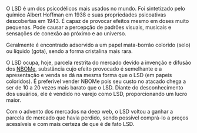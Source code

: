 O LSD é um dos psicodélicos mais usados no mundo. Foi sintetizado pelo químico Albert Hoffman em 1938 e suas propriedades psicoativas descobertas em 1943. É capaz de provocar efeitos mesmo em doses muito pequenas. Pode causar a percepção de padrões visuais, musicais e sensações de conexão ao próximo e ao universo.

Geralmente é encontrado adsorvido a um papel mata-borrão colorido (selo) ou líquido (gota), sendo a forma cristalina mais rara.

O LSD ocupa, hoje, parcela restrita do mercado devido a invenção e difusão dos [NBOMe](/psicoativos/25i-nbome/), substância cujo efeito provocado é semelhante e a apresentação e venda se dá na mesma forma que o LSD (em papeis coloridos). É preferível vender NBOMe pois seu custo no atacado chega a ser de 10 a 20 vezes mais barato que o LSD. Diante do desconhecimento dos usuários, ele é vendido no varejo como LSD, proporcionando um lucro maior.

Com o advento dos mercados na deep web, o LSD voltou a ganhar a parcela de mercado que havia perdido, sendo possível comprá-lo a preços acessíveis e com mais certeza de que é de fato LSD.
